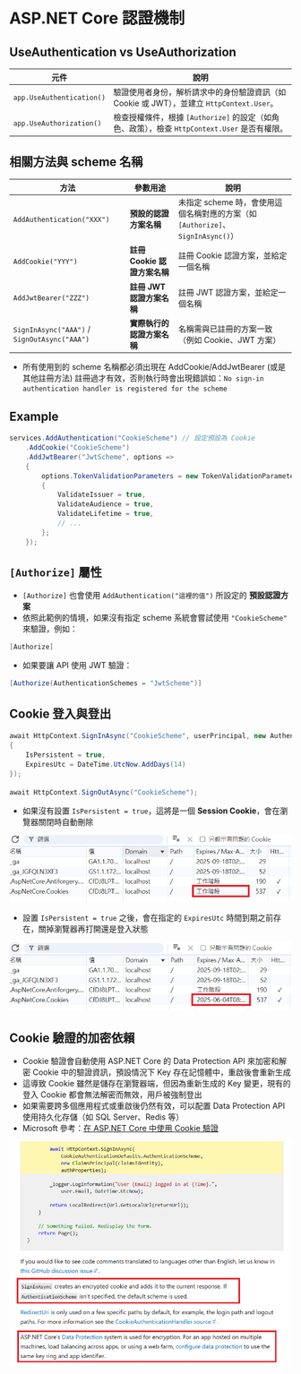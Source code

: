 ﻿# ASP.NET Core 認證機制

## UseAuthentication vs UseAuthorization

| 元件                        | 說明                                                         |
| ------------------------- | ---------------------------------------------------------- |
| `app.UseAuthentication()` | 驗證使用者身份，解析請求中的身份驗證資訊（如 Cookie 或 JWT），並建立 `HttpContext.User`。 |
| `app.UseAuthorization()`  | 檢查授權條件，根據 `[Authorize]` 的設定（如角色、政策），檢查 `HttpContext.User` 是否有權限。  |

## 相關方法與 scheme 名稱

| 方法                                          | 參數用途                   | 說明                                                         |
| -------------------------------------------- | ------------------------- | ----------------------------------------------------------- |
| `AddAuthentication("XXX")`                   | **預設的認證方案名稱**       | 未指定 scheme 時，會使用這個名稱對應的方案（如 `[Authorize]`、`SignInAsync()`） |
| `AddCookie("YYY")`                           | **註冊 Cookie 認證方案名稱** | 註冊 Cookie 認證方案，並給定一個名稱                                 |
| `AddJwtBearer("ZZZ")`                        | **註冊 JWT 認證方案名稱**    | 註冊 JWT 認證方案，並給定一個名稱                                    |
| `SignInAsync("AAA")` / `SignOutAsync("AAA")` | **實際執行的認證方案名稱**    | 名稱需與已註冊的方案一致（例如 Cookie、JWT 方案）                      |

- 所有使用到的 scheme 名稱都必須出現在 AddCookie/AddJwtBearer (或是其他註冊方法) 註冊過才有效，否則執行時會出現錯誤如：`No sign-in authentication handler is registered for the scheme`


## Example

```csharp
services.AddAuthentication("CookieScheme") // 設定預設為 Cookie
    .AddCookie("CookieScheme")
    .AddJwtBearer("JwtScheme", options =>
    {
        options.TokenValidationParameters = new TokenValidationParameters
        {
            ValidateIssuer = true,
            ValidateAudience = true,
            ValidateLifetime = true,
            // ...
        };
    });
```


## `[Authorize]` 屬性

- `[Authorize]` 也會使用 `AddAuthentication("這裡的值")` 所設定的 **預設認證方案**
- 依照此範例的情境，如果沒有指定 scheme 系統會嘗試使用 `"CookieScheme"` 來驗證，例如：

```csharp
[Authorize]
```

- 如果要讓 API 使用 JWT 驗證：

```csharp
[Authorize(AuthenticationSchemes = "JwtScheme")]
```


## Cookie 登入與登出

```csharp
await HttpContext.SignInAsync("CookieScheme", userPrincipal, new AuthenticationProperties
{
    IsPersistent = true,
    ExpiresUtc = DateTime.UtcNow.AddDays(14)
});

await HttpContext.SignOutAsync("CookieScheme");
```

- 如果沒有設置 `IsPersistent = true`，這將是一個 **Session Cookie**，會在瀏覽器關閉時自動刪除

![](01.png)

- 設置 `IsPersistent = true` 之後，會在指定的 `ExpiresUtc` 時間到期之前存在，關掉瀏覽器再打開還是登入狀態

![](02.png)

## Cookie 驗證的加密依賴

- Cookie 驗證會自動使用 ASP.NET Core 的 Data Protection API 來加密和解密 Cookie 中的驗證資訊，預設情況下 Key 存在記憶體中，重啟後會重新生成
- 這導致 Cookie 雖然是儲存在瀏覽器端，但因為重新生成的 Key 變更，現有的登入 Cookie 都會無法解密而無效，用戶被強制登出
- 如果需要跨多個應用程式或重啟後仍然有效，可以配置 Data Protection API 使用持久化存儲（如 SQL Server、Redis 等）
- Microsoft 參考：[在 ASP.NET Core 中使用 Cookie 驗證](https://learn.microsoft.com/en-us/aspnet/core/security/authentication/cookie?view=aspnetcore-8.0#cookie-policy-middleware)  

![](03.png)
